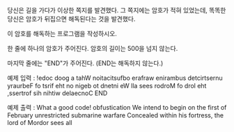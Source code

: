당신은 길을 가다가 이상한 쪽지를 발견했다. 그 쪽지에는 암호가 적혀 있었는데, 똑똑한 당신은 암호가 뒤집으면 해독된다는 것을 발견했다.

이 암호를 해독하는 프로그램을 작성하시오.



한 줄에 하나의 암호가 주어진다. 암호의 길이는 500을 넘지 않는다.

마지막 줄에는 "END"가 주어진다. (END는 해독하지 않는다.)


예제 입력 : 
!edoc doog a tahW
noitacitsufbo
erafraw enirambus detcirtsernu yraurbeF fo tsrif eht no nigeb ot dnetni eW
lla sees rodroM fo drol eht ,ssertrof sih nihtiw delaecnoC
END

예제 출력 :
What a good code!
obfustication
We intend to begin on the first of February unrestricted submarine warfare
Concealed within his fortress, the lord of Mordor sees all